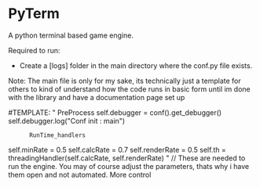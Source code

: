 # PyTerm
A python terminal based game engine.

Required to run:
  - Create a [logs] folder in the main directory where the conf.py file exists.

Note:
  The main file is only for my sake, its technically just a template for others to kind of understand how the code runs in basic form until im done with the library and have a documentation page set up

#TEMPLATE:
"
            PreProcess
self.debugger = conf().get_debugger()
self.debugger.log("Conf init : main")

          RunTime_handlers
self.minRate    = 0.5
self.calcRate   = 0.7
self.renderRate = 0.5
self.th = threadingHandler(self.calcRate, self.renderRate)
"
// These are needed to run the engine. You may of course adjust the parameters, thats why i have them open and not automated. More control

